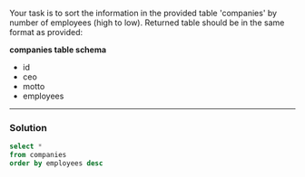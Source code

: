 Your task is to sort the information in the provided table 'companies' by number of employees (high to low). Returned table should be in the same format as provided:

**companies table schema**
- id
- ceo
- motto
- employees

---

### Solution

```sql
select *
from companies
order by employees desc
```
